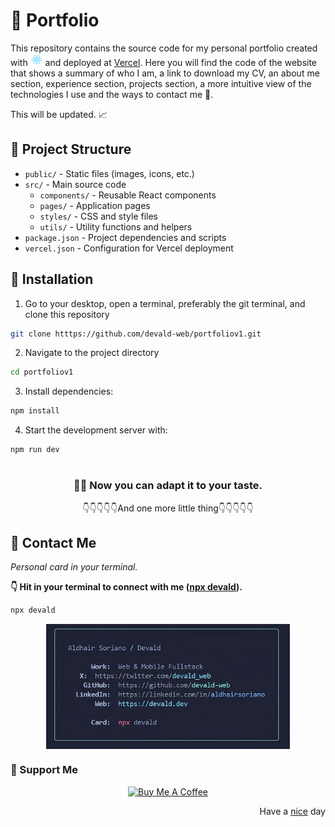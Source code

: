 # 🎨 Portfolio

This repository contains the source code for my personal portfolio created with <a href="https://react.dev/"><img alt="React" title="React" src="https://raw.githubusercontent.com/github/explore/80688e429a7d4ef2fca1e82350fe8e3517d3494d/topics/react/react.png" height="20"></a>
 and deployed at [Vercel](https://vercel.com). Here you will find the code of the website that shows a summary of who I am, a link to download my CV, an about me section, experience section, projects section, a more intuitive view of the technologies I use and the ways to contact me 🤝.

This will be updated. 📈

## 📁 Project Structure

- `public/` - Static files (images, icons, etc.)
- `src/` - Main source code
  - `components/` - Reusable React components
  - `pages/` - Application pages
  - `styles/` - CSS and style files
  - `utils/` - Utility functions and helpers
- `package.json` - Project dependencies and scripts
- `vercel.json` - Configuration for Vercel deployment

## 🚀 Installation

1. Go to your desktop, open a terminal, preferably the git terminal, and clone this repository 

```sh
git clone htttps://github.com/devald-web/portfoliov1.git
```
2. Navigate to the project directory

```sh
cd portfoliov1
```

3. Install dependencies:

```sh
npm install
```

4. Start the development server with:

```sh
npm run dev
```
#

<div align="center">
  
### 🐱‍🐉 Now you can adapt it to your taste.
👇👇👇👇👇And one more little thing👇👇👇👇👇

</div>

## 🍻 Contact Me

_Personal card in your terminal._

**👇 Hit in your terminal to connect with me ([npx devald][devald-web]).**

```bash
npx devald
```

</div>
<p align="center"><img height="200px" align="center" src="https://raw.githubusercontent.com/devald-web/devald-web/main/npx_card-transformed.png"></p>

### 🎁 Support Me

<div align="center">

[![Buy Me A Coffee](https://img.shields.io/badge/Donate-Buy%20Me%20A%20Coffee-orange.svg)](https://buymeacoffee.com/devald)

</div>

<div align="right">
  
  Have a [nice][nice-link] day
  
</div>

<!-- Link anchors -->

[devald-web]: https://github.com/devald-web
[nice-link]: https://youtu.be/1cCDfDIjp1Q
